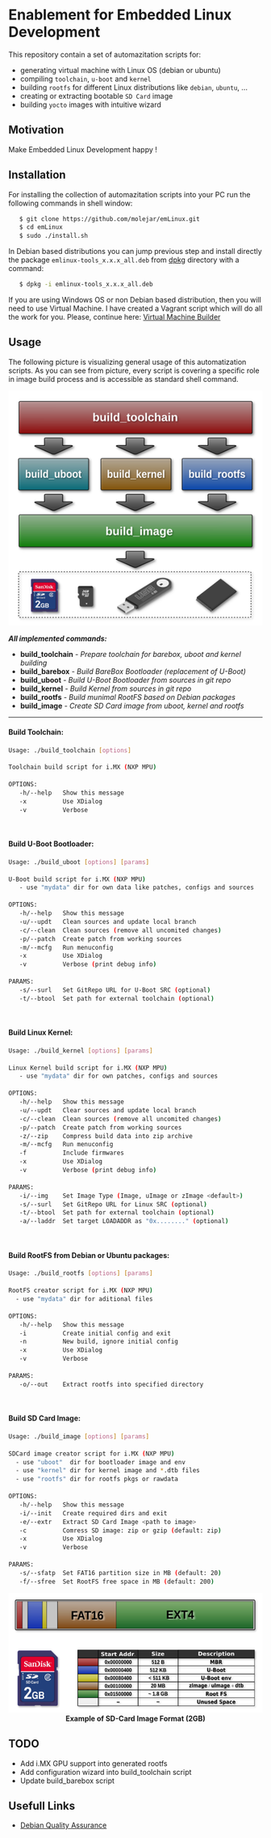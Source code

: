 # Enablement for Embedded Linux Development

This repository contain a set of automazitation scripts for:

* generating virtual machine with Linux OS (debian or ubuntu)
* compiling `toolchain`, `u-boot` and `kernel`
* building `rootfs` for different Linux distributions like `debian`, `ubuntu`, ...
* creating or extracting bootable `SD Card` image
* building `yocto` images with intuitive wizard

## Motivation

Make Embedded Linux Development happy !

## Installation

For installing the collection of automazitation scripts into your PC run the following commands in shell window:

```bash
   $ git clone https://github.com/molejar/emLinux.git
   $ cd emLinux
   $ sudo ./install.sh
```

In Debian based distributions you can jump previous step and install directly the package `emlinux-tools_x.x.x_all.deb`
from [dpkg](dpkg) directory with a command:

```bash
   $ dpkg -i emlinux-tools_x.x.x_all.deb
```

If you are using Windows OS or non Debian based distribution, then you will need to use Virtual Machine. I have created a Vagrant script which will do all the work for you. Please, continue here: [Virtual Machine Builder](docs/emlinux_vm.md)

## Usage

The following picture is visualizing general usage of this automatization scripts. As you can see from picture, every script is covering a specific role in image build process and is accessible as standard shell command.

<p align="center">
  <img src="docs/images/emlinux_tools_bd.png" alt="Embedded Linux Tools"/>
</p>

***All implemented commands:***

* **build_toolchain** - *Prepare toolchain for barebox, uboot and kernel building*
* **build_barebox** - *Build BareBox Bootloader (replacement of U-Boot)*
* **build_uboot** - *Build U-Boot Bootloader from sources in git repo*
* **build_kernel** - *Build Kernel from sources in git repo*
* **build_rootfs** - *Build munimal RootFS based on Debian packages*
* **build_image** - *Create SD Card image from uboot, kernel and rootfs*

---

#### Build Toolchain:

```bash
Usage: ./build_toolchain [options]

Toolchain build script for i.MX (NXP MPU)

OPTIONS:
   -h/--help   Show this message
   -x          Use XDialog
   -v          Verbose
```

<br />

#### Build U-Boot Bootloader:

```bash
Usage: ./build_uboot [options] [params]

U-Boot build script for i.MX (NXP MPU)
   - use "mydata" dir for own data like patches, configs and sources

OPTIONS:
   -h/--help   Show this message
   -u/--updt   Clean sources and update local branch
   -c/--clean  Clean sources (remove all uncomited changes)
   -p/--patch  Create patch from working sources
   -m/--mcfg   Run menuconfig
   -x          Use XDialog
   -v          Verbose (print debug info)

PARAMS:
   -s/--surl   Set GitRepo URL for U-Boot SRC (optional)
   -t/--btool  Set path for external toolchain (optional)
```

<br />

#### Build Linux Kernel:

```bash
Usage: ./build_kernel [options] [params]

Linux Kernel build script for i.MX (NXP MPU)
   - use "mydata" dir for own patches, configs and sources

OPTIONS:
   -h/--help   Show this message
   -u/--updt   Clear sources and update local branch
   -c/--clean  Clean sources (remove all uncomited changes)
   -p/--patch  Create patch from working sources
   -z/--zip    Compress build data into zip archive
   -m/--mcfg   Run menuconfig
   -f          Include firmwares
   -x          Use XDialog
   -v          Verbose (print debug info)

PARAMS:
   -i/--img    Set Image Type (Image, uImage or zImage <default>)
   -s/--surl   Set GitRepo URL for Linux SRC (optional)
   -t/--btool  Set path for external toolchain (optional)
   -a/--laddr  Set target LOADADDR as "0x........" (optional)
```

<br />

#### Build RootFS from Debian or Ubuntu packages:

```bash
Usage: ./build_rootfs [options] [params]

RootFS creator script for i.MX (NXP MPU)
  - use "mydata" dir for aditional files

OPTIONS:
   -h/--help   Show this message
   -i          Create initial config and exit
   -n          New build, ignore initial config
   -x          Use XDialog
   -v          Verbose

PARAMS:
   -o/--out    Extract rootfs into specified directory
```

<br />

#### Build SD Card Image:

```bash
Usage: ./build_image [options] [params]

SDCard image creator script for i.MX (NXP MPU)
  - use "uboot"  dir for bootloader image and env
  - use "kernel" dir for kernel image and *.dtb files
  - use "rootfs" dir for rootfs pkgs or rawdata

OPTIONS:
   -h/--help   Show this message
   -i/--init   Create required dirs and exit
   -e/--extr   Extract SD Card Image <path to image>
   -c          Comress SD image: zip or gzip (default: zip)
   -x          Use XDialog
   -v          Verbose

PARAMS:
   -s/--sfatp  Set FAT16 partition size in MB (default: 20)
   -f/--sfree  Set RootFS free space in MB (default: 200)
```

<p align="center">
  <img src="docs/images/sd_image.png" alt="2GB SD-Cart Image Format"/>
  <br />
  <strong>Example of SD-Card Image Format (2GB)</strong>
</p>

## TODO

- Add i.MX GPU support into generated rootfs
- Add configuration wizard into build_toolchain script
- Update build_barebox script

## Usefull Links

* [Debian Quality Assurance](https://piuparts.debian.org)







